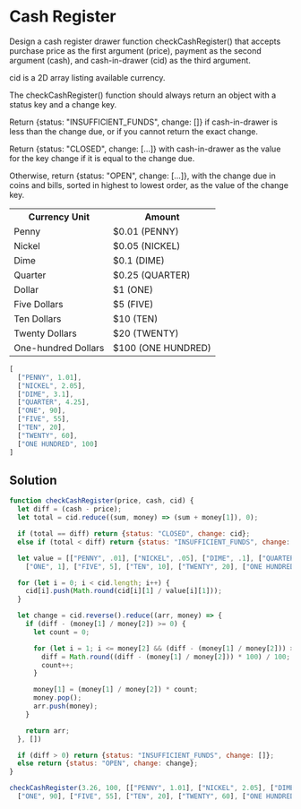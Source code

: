 # Cash Register

Design a cash register drawer function checkCashRegister() that accepts purchase price as the first argument (price), payment as the second argument (cash), and cash-in-drawer (cid) as the third argument.

cid is a 2D array listing available currency.

The checkCashRegister() function should always return an object with a status key and a change key.

Return {status: "INSUFFICIENT_FUNDS", change: []} if cash-in-drawer is less than the change due, or if you cannot return the exact change.

Return {status: "CLOSED", change: [...]} with cash-in-drawer as the value for the key change if it is equal to the change due.

Otherwise, return {status: "OPEN", change: [...]}, with the change due in coins and bills, sorted in highest to lowest order, as the value of the change key.

<table class='table table-striped'><tr><th>Currency Unit</th><th>Amount</th></tr><tr><td>Penny</td><td>$0.01 (PENNY)</td></tr><tr><td>Nickel</td><td>$0.05 (NICKEL)</td></tr><tr><td>Dime</td><td>$0.1 (DIME)</td></tr><tr><td>Quarter</td><td>$0.25 (QUARTER)</td></tr><tr><td>Dollar</td><td>$1 (ONE)</td></tr><tr><td>Five Dollars</td><td>$5 (FIVE)</td></tr><tr><td>Ten Dollars</td><td>$10 (TEN)</td></tr><tr><td>Twenty Dollars</td><td>$20 (TWENTY)</td></tr><tr><td>One-hundred Dollars</td><td>$100 (ONE HUNDRED)</td></tr></table>

```js
[
  ["PENNY", 1.01],
  ["NICKEL", 2.05],
  ["DIME", 3.1],
  ["QUARTER", 4.25],
  ["ONE", 90],
  ["FIVE", 55],
  ["TEN", 20],
  ["TWENTY", 60],
  ["ONE HUNDRED", 100]
]
```

## Solution

```js
function checkCashRegister(price, cash, cid) {
  let diff = (cash - price);
  let total = cid.reduce((sum, money) => (sum + money[1]), 0);

  if (total == diff) return {status: "CLOSED", change: cid};
  else if (total < diff) return {status: "INSUFFICIENT_FUNDS", change: []};

  let value = [["PENNY", .01], ["NICKEL", .05], ["DIME", .1], ["QUARTER", .25],
    ["ONE", 1], ["FIVE", 5], ["TEN", 10], ["TWENTY", 20], ["ONE HUNDRED", 100]];

  for (let i = 0; i < cid.length; i++) {
    cid[i].push(Math.round(cid[i][1] / value[i][1]));
  }

  let change = cid.reverse().reduce((arr, money) => {
    if (diff - (money[1] / money[2]) >= 0) {
      let count = 0;

      for (let i = 1; i <= money[2] && (diff - (money[1] / money[2])) >= 0; i++) {
        diff = Math.round((diff - (money[1] / money[2])) * 100) / 100;
        count++;
      }

      money[1] = (money[1] / money[2]) * count;
      money.pop();
      arr.push(money);
    }

    return arr;
  }, [])

  if (diff > 0) return {status: "INSUFFICIENT_FUNDS", change: []}; 
  else return {status: "OPEN", change: change};
}

checkCashRegister(3.26, 100, [["PENNY", 1.01], ["NICKEL", 2.05], ["DIME", 3.1], ["QUARTER", 4.25],
  ["ONE", 90], ["FIVE", 55], ["TEN", 20], ["TWENTY", 60], ["ONE HUNDRED", 100]]);
```

